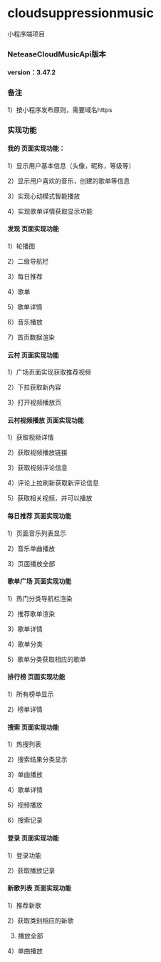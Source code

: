 # cloudsuppressionmusic

小程序端项目


### NeteaseCloudMusicApi版本
#### version：3.47.2

### 备注
1）按小程序发布原则，需要域名https


### 实现功能

#### 我的 页面实现功能：

1）显示用户基本信息（头像，昵称，等级等）

2）显示用户喜欢的音乐，创建的歌单等信息

3）实现心动模式智能播放

4）实现歌单详情获取显示功能
 
#### 发现 页面实现功能

1）轮播图

2）二级导航栏

3）每日推荐

4）歌单

5）歌单详情

6）音乐播放

7）首页数据渲染

#### 云村 页面实现功能

1）广场页面实现获取推荐视频

2）下拉获取新内容

3）打开视频播放页


#### 云村视频播放 页面实现功能

1）获取视频详情

2）获取视频播放链接

3）获取视频评论信息

4）评论上拉刷新获取新评论信息

5）获取相关视频，并可以播放

#### 每日推荐 页面实现功能

1）页面音乐列表显示

2）音乐单曲播放

3）页面播放全部


#### 歌单广场 页面实现功能

1）热门分类导航栏渲染

2）推荐歌单渲染

3）歌单详情

4）歌单分类

5）歌单分类获取相应的歌单

#### 排行榜 页面实现功能

1）所有榜单显示

2）榜单详情


#### 搜索 页面实现功能

1）热搜列表

2）搜索结果分类显示

3）单曲播放

4）歌单详情

5）视频播放

6）搜索记录

#### 登录 页面实现功能

1）登录功能

2）获取播放记录

#### 新歌列表 页面实现功能

1）推荐新歌

2）获取类别相应的新歌

3) 播放全部

4）单曲播放